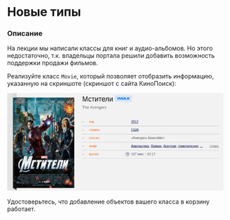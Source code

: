 # Новые типы
### Описание
На лекции мы написали классы для книг и аудио-альбомов. Но этого недостаточно, т.к. владельцы портала решили добавить возможность поддержки продажи фильмов.

Реализуйте класс `Movie`, который позволяет отобразить информацию, указанную на скриншоте (скриншот с сайта КиноПоиск):

![](/img/avengers.png)

Удостоверьтесь, что добавление объектов вашего класса в корзину работает.